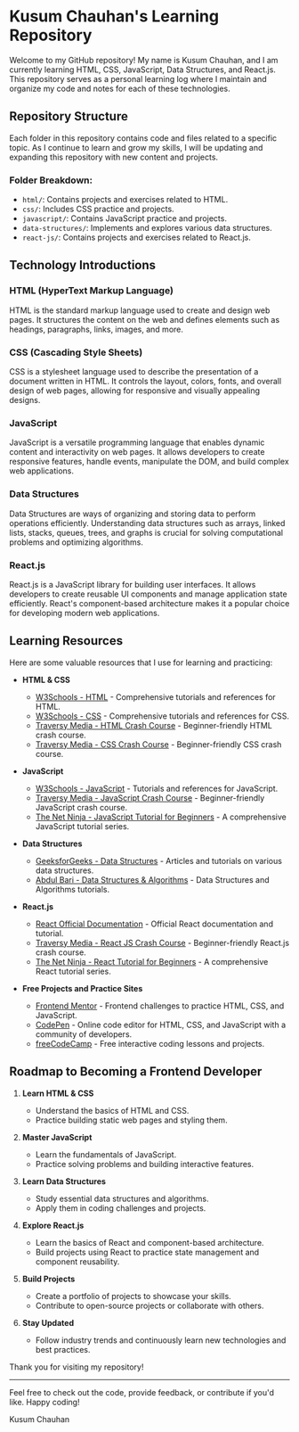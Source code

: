 # Kusum Chauhan's Learning Repository

Welcome to my GitHub repository! My name is Kusum Chauhan, and I am currently learning HTML, CSS, JavaScript, Data Structures, and React.js. This repository serves as a personal learning log where I maintain and organize my code and notes for each of these technologies.

## Repository Structure

Each folder in this repository contains code and files related to a specific topic. As I continue to learn and grow my skills, I will be updating and expanding this repository with new content and projects.

### Folder Breakdown:
- `html/`: Contains projects and exercises related to HTML.
- `css/`: Includes CSS practice and projects.
- `javascript/`: Contains JavaScript practice and projects.
- `data-structures/`: Implements and explores various data structures.
- `react-js/`: Contains projects and exercises related to React.js.

## Technology Introductions

### HTML (HyperText Markup Language)
HTML is the standard markup language used to create and design web pages. It structures the content on the web and defines elements such as headings, paragraphs, links, images, and more.

### CSS (Cascading Style Sheets)
CSS is a stylesheet language used to describe the presentation of a document written in HTML. It controls the layout, colors, fonts, and overall design of web pages, allowing for responsive and visually appealing designs.

### JavaScript
JavaScript is a versatile programming language that enables dynamic content and interactivity on web pages. It allows developers to create responsive features, handle events, manipulate the DOM, and build complex web applications.

### Data Structures
Data Structures are ways of organizing and storing data to perform operations efficiently. Understanding data structures such as arrays, linked lists, stacks, queues, trees, and graphs is crucial for solving computational problems and optimizing algorithms.

### React.js
React.js is a JavaScript library for building user interfaces. It allows developers to create reusable UI components and manage application state efficiently. React's component-based architecture makes it a popular choice for developing modern web applications.

## Learning Resources

Here are some valuable resources that I use for learning and practicing:

- **HTML & CSS**
  - [W3Schools - HTML](https://www.w3schools.com/html/) - Comprehensive tutorials and references for HTML.
  - [W3Schools - CSS](https://www.w3schools.com/css/) - Comprehensive tutorials and references for CSS.
  - [Traversy Media - HTML Crash Course](https://www.youtube.com/watch?v=UB1O30fR-EE) - Beginner-friendly HTML crash course.
  - [Traversy Media - CSS Crash Course](https://www.youtube.com/watch?v=yfoY53QXEnI) - Beginner-friendly CSS crash course.

- **JavaScript**
  - [W3Schools - JavaScript](https://www.w3schools.com/js/) - Tutorials and references for JavaScript.
  - [Traversy Media - JavaScript Crash Course](https://www.youtube.com/watch?v=hdI2bqOjy3c) - Beginner-friendly JavaScript crash course.
  - [The Net Ninja - JavaScript Tutorial for Beginners](https://www.youtube.com/playlist?list=PL4cUxeGkcC9iWgXcO8lu1P2z_jwYwZ9K0) - A comprehensive JavaScript tutorial series.

- **Data Structures**
  - [GeeksforGeeks - Data Structures](https://www.geeksforgeeks.org/data-structures/) - Articles and tutorials on various data structures.
  - [Abdul Bari - Data Structures & Algorithms](https://www.youtube.com/playlist?list=PLlF1n3eYhGQ7F9wJXr0k0L4XgD5H6pZOH) - Data Structures and Algorithms tutorials.

- **React.js**
  - [React Official Documentation](https://reactjs.org/docs/getting-started.html) - Official React documentation and tutorial.
  - [Traversy Media - React JS Crash Course](https://www.youtube.com/watch?v=sBws8MSXN7A) - Beginner-friendly React.js crash course.
  - [The Net Ninja - React Tutorial for Beginners](https://www.youtube.com/playlist?list=PL4cUxeGkcC9gcyfXW20kBQxz-Z4KXWT5N) - A comprehensive React tutorial series.

- **Free Projects and Practice Sites**
  - [Frontend Mentor](https://www.frontendmentor.io/) - Frontend challenges to practice HTML, CSS, and JavaScript.
  - [CodePen](https://codepen.io/) - Online code editor for HTML, CSS, and JavaScript with a community of developers.
  - [freeCodeCamp](https://www.freecodecamp.org/) - Free interactive coding lessons and projects.

## Roadmap to Becoming a Frontend Developer

1. **Learn HTML & CSS**
   - Understand the basics of HTML and CSS.
   - Practice building static web pages and styling them.

2. **Master JavaScript**
   - Learn the fundamentals of JavaScript.
   - Practice solving problems and building interactive features.

3. **Learn Data Structures**
   - Study essential data structures and algorithms.
   - Apply them in coding challenges and projects.

4. **Explore React.js**
   - Learn the basics of React and component-based architecture.
   - Build projects using React to practice state management and component reusability.

5. **Build Projects**
   - Create a portfolio of projects to showcase your skills.
   - Contribute to open-source projects or collaborate with others.

6. **Stay Updated**
   - Follow industry trends and continuously learn new technologies and best practices.

Thank you for visiting my repository!

---

Feel free to check out the code, provide feedback, or contribute if you'd like. Happy coding!

Kusum Chauhan
